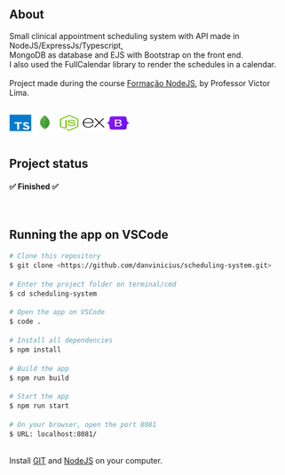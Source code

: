## About
Small clinical appointment scheduling system with API made in NodeJS/ExpressJs/Typescript,<br/>
MongoDB as database and EJS with Bootstrap on the front end.<br/>
I also used the FullCalendar library to render the schedules in a calendar.<br/><br/>
Project made during the course <a href="https://www.udemy.com/course/formacao-nodejs/">Formação NodeJS</a>, by Professor Victor Lima.<br/>

<div style="display: inline_block"><br>
    <img align="center" alt="Typescript" title="Typescript" height="30" width="40" src="https://raw.githubusercontent.com/devicons/devicon/master/icons/typescript/typescript-original.svg">
    <img align="center" alt="MongoDB" title="MongoDB" height="30" width="40" src="https://raw.githubusercontent.com/devicons/devicon/master/icons/mongodb/mongodb-original.svg">
    <img align="center" alt="NodeJs" title="NodeJS" height="30" width="40" src="https://raw.githubusercontent.com/devicons/devicon/master/icons/nodejs/nodejs-original.svg">
    <img align="center" alt="ExpressJS" title="ExpressJS" height="30" width="40" src="https://raw.githubusercontent.com/devicons/devicon/master/icons/express/express-original.svg">
    <img align="center" alt="Bootstrap" title="Bootstrap" height="30" width="40" src="https://raw.githubusercontent.com/devicons/devicon/master/icons/bootstrap/bootstrap-original.svg">
    
</div>
<br/>

## Project status
<h4> 
    ✅ Finished ✅
</h4>
<br/>

## Running the app on VSCode
```bash
# Clone this repository
$ git clone <https://github.com/danvinicius/scheduling-system.git>

# Enter the project folder on terminal/cmd
$ cd scheduling-system

# Open the app on VSCode
$ code .

# Install all dependencies
$ npm install

# Build the app
$ npm run build

# Start the app
$ npm run start

# On your browser, open the port 8081
$ URL: localhost:8081/

```
<br/>
Install <a href="https://git-scm.com/">GIT</a> and <a href="https://nodejs.org/en/">NodeJS</a> on your computer.
